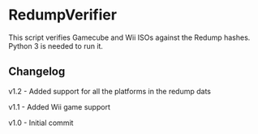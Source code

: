 # RedumpVerifier
This script verifies Gamecube and Wii ISOs against the Redump hashes. Python 3 is needed to run it.

## Changelog
v1.2 - Added support for all the platforms in the redump dats

v1.1 - Added Wii game support

v1.0 - Initial commit
